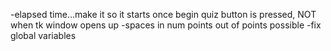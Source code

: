 
-elapsed time...make it so it starts once begin quiz button is pressed, NOT when tk window opens up
-spaces in num points out of points possible
-fix global variables